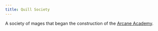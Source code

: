 ```yaml
---
title: Quill Society
---
```


A society of mages that began the construction of the [Arcane Academy](../Locations/Cloud%20Sea/Shards/Gramerai/Arcane%20Academy.md).
